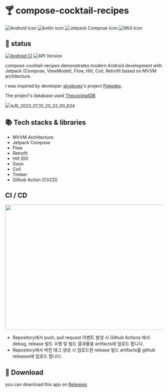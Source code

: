 # 🍸 compose-cocktail-recipes

![Android icon](https://img.shields.io/badge/android-808080?style=for-the-badge&logo=android&logoColor=3ddc84) ![kotlin icon](https://img.shields.io/badge/kotlin-808080?style=for-the-badge&logo=kotlin&logoColor=7f52ff) ![Jetpack Compose icon](https://img.shields.io/badge/jetpack_compose-808080?style=for-the-badge&logo=jetpackcompose&logoColor=4285f4) ![MUI icon](https://img.shields.io/badge/mui-808080?style=for-the-badge&logo=mui&logoColor=007fff)

## 🏀 status
[![Android CI](https://github.com/gogoadl/composecocktailrecipes/actions/workflows/android.yml/badge.svg)](https://github.com/gogoadl/composecocktailrecipes/actions/workflows/android.yml) ![API Version](https://img.shields.io/badge/API-21+-blue)

compose-cocktail-recipes demonstrates modern Android development with Jetpack (Compose, ViewModel), Flow, Hilt, Coil, Retrofit
based on MVVM architecture.

I was inspired by developer [skydoves](https://github.com/skydoves)'s project [Pokedex](https://github.com/skydoves/Pokedex).

The project's database used [ThecocktailDB](https://www.thecocktaildb.com/)

![녹화_2023_07_10_20_33_00_634](https://github.com/gogoadl/compose-cocktail-recipes/assets/49335446/59666fda-c0f2-42f9-93e3-d9c97945d3d7)



## 📚 Tech stacks & libraries

+ MVVM Architecture
+ Jetpack Compose
+ Flow
+ Retrofit
+ Hilt (DI)
+ Gson
+ Coil
+ Timber
+ Github Action (CI/CD)


## CI / CD

<img src="https://github.com/gogoadl/compose-cocktail-recipes/assets/49335446/0aafef67-89cc-47c9-a5e3-e9b6a53ca03e" width="650" height="400">

+ Repository에서 push, pull request 이벤트 발생 시 Github Actions 에서 debug, release 빌드 수행 및 빌드 결과물을 artifacts에 업로드 합니다.
+ Repository에서 버전 태그 생성 시 업로드한 release 빌드 artifacts를 github releases에 업로드 합니다.



## 💎 Download

you can download this app on [Releases](https://github.com/gogoadl/compose-cocktail-recipes/releases)
